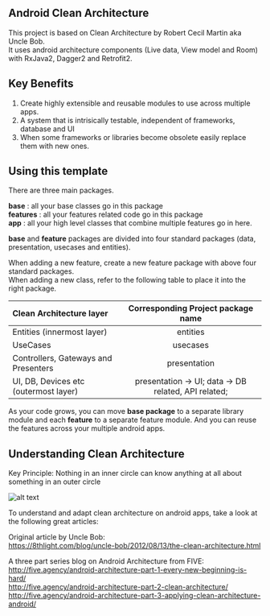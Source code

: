 
## Android Clean Architecture
This project is based on Clean Architecture by Robert Cecil Martin aka Uncle Bob.   
It uses android architecture components (Live data, View model and Room) with RxJava2, Dagger2 and Retrofit2.
       
       
## Key Benefits
1. Create highly extensible and reusable modules to use across multiple apps.
2. A system that is intrisically testable, independent of frameworks, database and UI
3. When some frameworks or libraries become obsolete easily replace them with new ones.


## Using this template    
  There are three main packages.  
  
  **base** : all your base classes go in this package    
  **features** : all your features related code go in this package    
  **app** : all your high level classes that combine multiple features go in here.   
  
  **base** and **feature** packages are divided into four standard packages (data, presentation, usecases and entities).
  
  When adding a new feature, create a new feature package with above four standard packages.   
  When adding a new class, refer to the following table to place it into the right package.
        

| Clean Architecture layer | Corresponding Project package name|
| :---         |     :---:      |         
| Entities (innermost layer)   | entities      | 
| UseCases     | usecases        | 
| Controllers, Gateways and Presenters     | presentation        | 
| UI, DB, Devices etc (outermost layer)     | presentation -> UI;    data -> DB related, API related;        | 

  
As your code grows, you can move **base package** to a separate library module and
each **feature** to a separate feature module. And you can reuse the features across your multiple android apps.
      
                                           
## Understanding Clean Architecture
Key Principle: Nothing in an inner circle can know anything at all about something in an outer circle

  ![alt text](https://8thlight.com/blog/assets/posts/2012-08-13-the-clean-architecture/CleanArchitecture.jpg)


To understand and adapt clean architecture on android apps, take a look at the following great articles:

Original article by Uncle Bob:    
  https://8thlight.com/blog/uncle-bob/2012/08/13/the-clean-architecture.html


A three part series blog on Android Architecture from FIVE:  
  http://five.agency/android-architecture-part-1-every-new-beginning-is-hard/  
  http://five.agency/android-architecture-part-2-clean-architecture/  
  http://five.agency/android-architecture-part-3-applying-clean-architecture-android/
